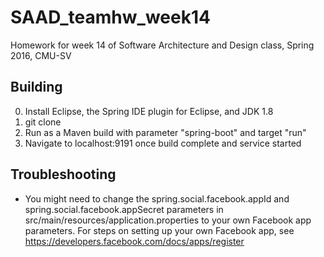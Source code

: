 # SAAD_teamhw_week14
Homework for week 14 of Software Architecture and Design class, Spring 2016, CMU-SV


## Building
0) Install Eclipse, the Spring IDE plugin for Eclipse, and JDK 1.8
1) git clone 
2) Run as a Maven build with parameter "spring-boot" and target "run"
3) Navigate to localhost:9191 once build complete and service started

## Troubleshooting
* You might need to change the spring.social.facebook.appId and spring.social.facebook.appSecret parameters in src/main/resources/application.properties to your own Facebook app parameters. For steps on setting up your own Facebook app, see https://developers.facebook.com/docs/apps/register